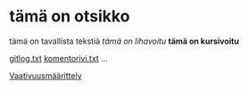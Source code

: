# tämä on otsikko
tämä on tavallista tekstiä
*tämä on lihavoitu*
__tämä on kursivoitu__


[gitlog.txt](https://github.com/tirhelen/ot-harjoitustyo/blob/master/laskarit/viikko1/gitlog.txt)
[komentorivi.txt](https://github.com/tirhelen/ot-harjoitustyo/blob/master/laskarit/viikko1/komentorivi.txt)
...

[Vaativuusmäärittely](https://github.com/tirhelen/ot-harjoitustyo/blob/master/dokumentaatio/maarittelydokumentti.md)

